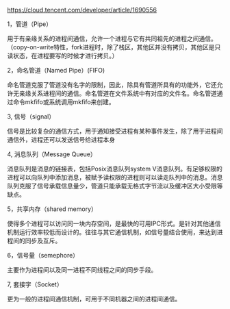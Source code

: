 https://cloud.tencent.com/developer/article/1690556

1，管道（Pipe）

用于有亲缘关系的进程间通信，允许一个进程与它有共同祖先的进程之间通信。（copy-on-write特性，fork进程时，除了栈区，其他区并没有拷贝，其他区是只读状态，在进程要写的时候才进行拷贝。）

2，命名管道（Named Pipe）(FIFO)

命名管道克服了管道没有名字的限制，因此，除具有管道所具有的功能外，它还允许无亲缘关系进程间的通信。命名管道在文件系统中有对应的文件名。命名管道通过命令mkfifo或系统调用mkfifo来创建。

3, 信号（signal） 

信号是比较复杂的通信方式，用于通知接受进程有某种事件发生，除了用于进程间通信外，进程还可以发送信号给进程本身

4, 消息队列（Message Queue）

消息队列是消息的链接表，包括Posix消息队列system V消息队列。有足够权限的进程可以向队列中添加消息，被赋予读权限的进程则可以读走队列中的消息。消息队列克服了信号承载信息量少，管道只能承载无格式字节流以及缓冲区大小受限等缺点。

5，共享内存（shared memory）

使得多个进程可以访问同一块内存空间，是最快的可用IPC形式。是针对其他通信机制运行效率较低而设计的。往往与其它通信机制，如信号量结合使用，来达到进程间的同步及互斥。

6，信号量（semephore）

主要作为进程间以及同一进程不同线程之间的同步手段。

7, 套接字（Socket）

更为一般的进程间通信机制，可用于不同机器之间的进程间通信。
